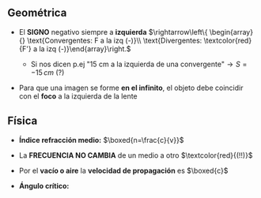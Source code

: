 
## Geométrica

- El **SIGNO** negativo siempre a **izquierda** $\rightarrow\left\{ \begin{array}{} \text{Convergentes: F a la izq (-)}\\ \text{Divergentes: \textcolor{red}{F'} a la izq (-)}\end{array}\right.$ 
	- Si nos dicen p.ej "15 cm a la izquierda de una convergente"$\rightarrow S=-15 \, cm$ (?)

- Para que una imagen se forme **en el infinito**, el objeto debe coincidir con el **foco** a la izquierda de la lente


## Física

- **Índice refracción medio:** $\boxed{n=\frac{c}{v}}$
- La **FRECUENCIA NO CAMBIA** de un medio a otro $\textcolor{red}{(!!)}$
- Por el **vacío o aire** la **velocidad de propagación** es $\boxed{c}$

- **Ángulo crítico:** 
